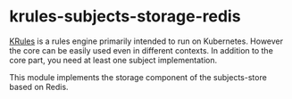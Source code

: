 # krules-subjects-storage-redis

[KRules](https://github.com/airspot-dev/krules) is a rules engine primarily intended to run on Kubernetes. 
However the core can be easily used even in different contexts. 
In addition to the core part, you need at least one subject implementation.

This module implements the storage component of the subjects-store based on Redis.
